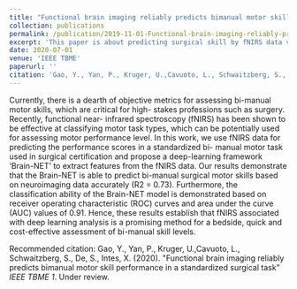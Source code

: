```yaml
---
title: "Functional brain imaging reliably predicts bimanual motor skill performance in a standardized surgical task"
collection: publications
permalink: /publication/2019-11-01-Functional-brain-imaging-reliably-predicts-bimanual-motor-skill-performance-in-a-standardized-surgical-task
excerpt: 'This paper is about predicting surgical skill by fNIRS data via deep learning.'
date: 2020-07-01
venue: 'IEEE TBME'
paperurl: ''
citation: 'Gao, Y., Yan, P., Kruger, U.,Cavuoto, L., Schwaitzberg, S., De, S., Intes, X. (2020). &quot;Functional brain imaging reliably predicts bimanual motor skill performance in a standardized surgical task&quot; <i>IEEE TBME</i>. Under review.'
---
```

Currently, there is a dearth of objective metrics for assessing bi-manual motor skills, which are critical for high- stakes professions such as surgery. Recently, functional near- infrared spectroscopy (fNIRS) has been shown to be effective at classifying motor task types, which can be potentially used for assessing motor performance level. In this work, we use fNIRS data for predicting the performance scores in a standardized bi- manual motor task used in surgical certification and propose a deep-learning framework ‘Brain-NET’ to extract features from the fNIRS data. Our results demonstrate that the Brain-NET is able to predict bi-manual surgical motor skills based on neuroimaging data accurately (R2 = 0.73). Furthermore, the classification ability of the Brain-NET model is demonstrated based on receiver operating characteristic (ROC) curves and area under the curve (AUC) values of 0.91. Hence, these results establish that fNIRS associated with deep learning analysis is a promising method for a bedside, quick and cost-effective assessment of bi-manual skill levels.


Recommended citation: Gao, Y., Yan, P., Kruger, U.,Cavuoto, L., Schwaitzberg, S., De, S., Intes, X. (2020). "Functional brain imaging reliably predicts bimanual motor skill performance in a standardized surgical task" <i>IEEE TBME 1</i>. Under review.
